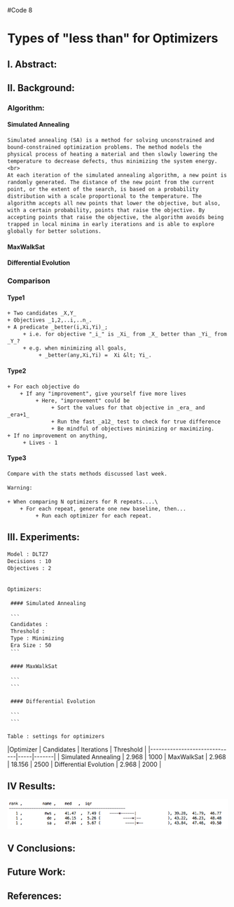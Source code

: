 #Code 8

# Types of "less than" for Optimizers

## I. Abstract:
    

## II. Background:   

### Algorithm:

#### Simulated Annealing
    Simulated annealing (SA) is a method for solving unconstrained and bound-constrained optimization problems. The method models the physical process of heating a material and then slowly lowering the temperature to decrease defects, thus minimizing the system energy.
    <br>
    At each iteration of the simulated annealing algorithm, a new point is randomly generated. The distance of the new point from the current point, or the extent of the search, is based on a probability distribution with a scale proportional to the temperature. The algorithm accepts all new points that lower the objective, but also, with a certain probability, points that raise the objective. By accepting points that raise the objective, the algorithm avoids being trapped in local minima in early iterations and is able to explore globally for better solutions.
#### MaxWalkSat

#### Differential Evolution

### Comparison

#### Type1
    + Two candidates _X,Y_
    + Objectives _1,2,..i,..n_.
    + A predicate _better(i,Xi,Yi)_;
         + i.e. for objective "_i_" is _Xi_ from _X_ better than _Yi_ from _Y_?
         + e.g. when minimizing all goals,
              + _better(any,Xi,Yi) =  Xi &lt; Yi_.
#### Type2
    + For each objective do
        + If any "improvement", give yourself five more lives
             + Here, "improvement" could be
                  + Sort the values for that objective in _era_ and _era+1_
                  + Run the fast _a12_ test to check for true difference
                  + Be mindful of objectives minimizing or maximizing.
    + If no improvement on anything,
         + Lives - 1
#### Type3

    Compare with the stats methods discussed last week.
    
    Warning:
    
    + When comparing N optimizers for R repeats....\
        + For each repeat, generate one new baseline, then...
             + Run each optimizer for each repeat.

## III. Experiments: 

    Model : DLTZ7
    Decisions : 10
    Objectives : 2
    
    
    Optimizers:
     
     #### Simulated Annealing 
     
     ```
     Candidates : 
     Threshold : 
     Type : Minimizing
     Era Size : 50 
     ```
     
     #### MaxWalkSat
     
     ```
     ```
     
     #### Differential Evolution
     
     ```
     ```
    
    Table : settings for optimizers 

|Optimizer   | Candidates   | Iterations | Threshold | 
|------------------------------|-----|-------|
| Simulated Annealing    | 2.968  | 1000
| MaxWalkSat    | 2.968  | 18.156 | 2500
| Differential Evolution    | 2.968  | 2000 |
    

## IV Results: 

![statistical results](./imgs/rdiv.png)

## V Conclusions:

## Future Work:
   
   
## References: